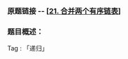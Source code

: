 ### 原题链接 -- [[21. 合并两个有序链表](https://leetcode.cn/problems/merge-two-sorted-lists/)]

### 题目概述：
Tag : 「递归」
